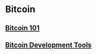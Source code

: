 # Bitcoin

## [Bitcoin 101](https://github.com/coursewarefactory/Summaries/blob/master/4%20Bitcoin%20101.adoc)

## [Bitcoin Development Tools](https://github.com/coursewarefactory/Summaries/blob/master/5%20Bitcoin%20Developer%20Tools.adoc)

